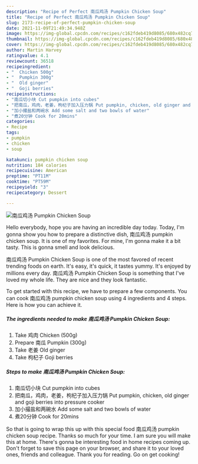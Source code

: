 ```yaml
---
description: "Recipe of Perfect 南瓜鸡汤 Pumpkin Chicken Soup"
title: "Recipe of Perfect 南瓜鸡汤 Pumpkin Chicken Soup"
slug: 2173-recipe-of-perfect-pumpkin-chicken-soup
date: 2021-11-09T21:49:34.948Z
image: https://img-global.cpcdn.com/recipes/c162fdeb419d8085/680x482cq70/南瓜鸡汤-pumpkin-chicken-soup-recipe-main-photo.jpg
thumbnail: https://img-global.cpcdn.com/recipes/c162fdeb419d8085/680x482cq70/南瓜鸡汤-pumpkin-chicken-soup-recipe-main-photo.jpg
cover: https://img-global.cpcdn.com/recipes/c162fdeb419d8085/680x482cq70/南瓜鸡汤-pumpkin-chicken-soup-recipe-main-photo.jpg
author: Martin Harvey
ratingvalue: 4.1
reviewcount: 36518
recipeingredient:
- "  Chicken 500g"
- "  Pumpkin 300g"
- "  Old ginger"
- "  Goji berries"
recipeinstructions:
- "南瓜切小块 Cut pumpkin into cubes"
- "把南瓜，鸡肉，老姜，枸杞子加入压力锅 Put pumpkin, chicken, old ginger and goji berries into pressure cooker"
- "加小撮盐和两碗水 Add some salt and two bowls of water"
- "煮20分钟 Cook for 20mins"
categories:
- Recipe
tags:
- pumpkin
- chicken
- soup

katakunci: pumpkin chicken soup 
nutrition: 184 calories
recipecuisine: American
preptime: "PT11M"
cooktime: "PT59M"
recipeyield: "3"
recipecategory: Dessert

---
```



![南瓜鸡汤 Pumpkin Chicken Soup](https://img-global.cpcdn.com/recipes/c162fdeb419d8085/680x482cq70/南瓜鸡汤-pumpkin-chicken-soup-recipe-main-photo.jpg)

Hello everybody, hope you are having an incredible day today. Today, I'm gonna show you how to prepare a distinctive dish, 南瓜鸡汤 pumpkin chicken soup. It is one of my favorites. For mine, I'm gonna make it a bit tasty. This is gonna smell and look delicious.

南瓜鸡汤 Pumpkin Chicken Soup is one of the most favored of recent trending foods on earth. It's easy, it's quick, it tastes yummy. It's enjoyed by millions every day. 南瓜鸡汤 Pumpkin Chicken Soup is something that I've loved my whole life. They are nice and they look fantastic.




To get started with this recipe, we have to prepare a few components. You can cook 南瓜鸡汤 pumpkin chicken soup using 4 ingredients and 4 steps. Here is how you can achieve it.

<!--inarticleads1-->

##### The ingredients needed to make 南瓜鸡汤 Pumpkin Chicken Soup:

1. Take  鸡肉 Chicken (500g)
1. Prepare  南瓜 Pumpkin (300g)
1. Take  老姜 Old ginger
1. Take  枸杞子 Goji berries




<!--inarticleads2-->

##### Steps to make 南瓜鸡汤 Pumpkin Chicken Soup:

1. 南瓜切小块 Cut pumpkin into cubes
1. 把南瓜，鸡肉，老姜，枸杞子加入压力锅 Put pumpkin, chicken, old ginger and goji berries into pressure cooker
1. 加小撮盐和两碗水 Add some salt and two bowls of water
1. 煮20分钟 Cook for 20mins




So that is going to wrap this up with this special food 南瓜鸡汤 pumpkin chicken soup recipe. Thanks so much for your time. I am sure you will make this at home. There's gonna be interesting food in home recipes coming up. Don't forget to save this page on your browser, and share it to your loved ones, friends and colleague. Thank you for reading. Go on get cooking!
